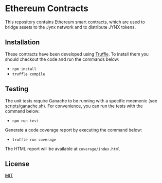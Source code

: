 # Ethereum Contracts

This repository contains Ethereum smart contracts, which are used to bridge assets to the Jynx network and to distribute JYNX tokens.

## Installation

These contracts have been developed using [Truffle](https://trufflesuite.com). To install them you should checkout the code and run the commands below:

* `npm install`
* `truffle compile`

## Testing

The unit tests require Ganache to be running with a specific mnemonic (see [scripts/ganache.sh](https://github.com/jynx-pro/ethereum-contracts/blob/main/scripts/ganache.sh)). For convenience, you can run the tests with the command below:

* `npm run test`

Generate a code coverage report by executing the command below:

* `truffle run coverage`

The HTML report will be available at `coverage/index.html`

## License
[MIT](https://choosealicense.com/licenses/mit)
